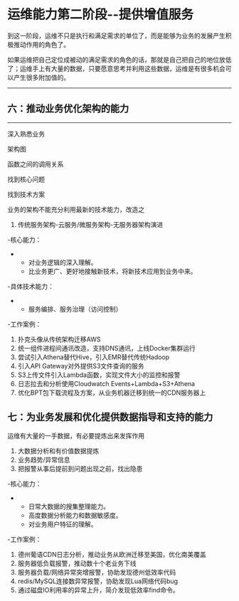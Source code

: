 # 运维能力第二阶段--提供增值服务

到这一阶段，运维不只是执行和满足需求的单位了，而是能够为业务的发展产生积极推动作用的角色了。

如果运维把自己定位成被动的满足需求的角色的话，那就是自己把自己的地位放低了；运维手上有大量的数据，只要愿意思考并利用这些数据，运维是有很多机会可以产生很多附加值的。

---

## 六：推动业务优化架构的能力

---

深入熟悉业务

架构图

函数之间的调用关系

找到核心问题

找到技术方案

业务的架构不能充分利用最新的技术能力，改造之

1. 传统服务架构-云服务/微服务架构-无服务器架构演进

-核心能力：

* * 对业务逻辑的深入理解。
  * 比业务更广、更好地接触新技术，将新技术应用到业务中来。

-具体技术能力：

* * 服务编排、服务治理（访问控制）

-工作案例：

1. 扑克头像从传统架构迁移AWS
2. 统一组件进程间通讯改造，支持DNS通讯，上线Docker集群运行
3. 尝试引入Athena替代Hive，引入EMR替代传统Hadoop
4. 引入API Gateway对外提供S3文件查询的服务
5. S3上传文件引入Lambda函数，实现文件大小的监控和报警
6. 日志拉去和分析使用Cloudwatch Events+Lambda+S3+Athena
7. 优化BPT包下载流程及方案，从业务机器迁移到统一的CDN服务器上

## 七：为业务发展和优化提供数据指导和支持的能力

运维有大量的一手数据，有必要提炼出来发挥作用

1. 大数据分析和有价值数据提炼
2. 业务趋势/异常信息
3. 把报警从事后提前到问题出现之前，找出隐患

-核心能力：

* * 日常大数据的搜集整理能力。
  * 高度数据分析能力和数据敏感度。
  * 对业务用户特征的理解。

-工作案例：

1. 德州葡语CDN日志分析，推动业务从欧洲迁移至美国，优化南美覆盖
2. 服务器低负载报警，推动数十个老业务下线
3. 服务器负载/网络异常突增报警，协助发现德州低效率代码
4. redis/MySQL连接数异常报警，协助发现Lua网络代码bug
5. 通过磁盘IO利用率的异常上升，简介发现低效率find命令。



